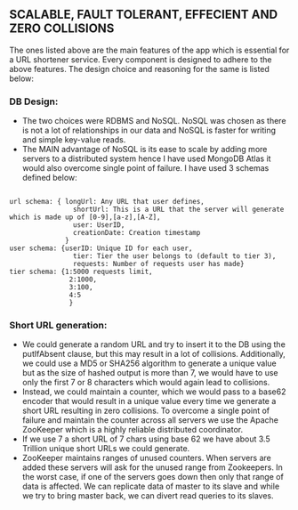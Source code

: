 ## SCALABLE, FAULT TOLERANT, EFFECIENT AND ZERO COLLISIONS 

The ones listed above are the main features of the app which is essential for a URL shortener service. Every component is designed to adhere to the above features. The design choice and reasoning for the same is listed below:

### DB Design:
- The two choices were RDBMS and NoSQL. NoSQL was chosen as there is not a lot of relationships in our data and NoSQL is faster for writing and simple key-value reads.
- The MAIN advantage of NoSQL is its ease to scale by adding more servers to a distributed system hence I have used MongoDB Atlas it would also overcome single point of failure.
I have used 3 schemas defined below:
```

url schema: { longUrl: Any URL that user defines,
                shortUrl: This is a URL that the server will generate which is made up of [0-9],[a-z],[A-Z],
                user: UserID,
                creationDate: Creation timestamp
              }
user schema: {userID: Unique ID for each user,
                tier: Tier the user belongs to (default to tier 3),
                requests: Number of requests user has made}
tier schema: {1:5000 requests limit,
               2:1000,
               3:100,
               4:5
               }

```



### Short URL generation:
- We could generate a random URL and try to insert it to the DB using the putIfAbsent clause, but this may result in a lot of collisions. Additionally, we could use a MD5 or SHA256 algorithm to generate a unique value but as the size of hashed output is more than 7, we would have to use only the first 7 or 8 characters which would again lead to collisions.
- Instead, we could maintain a counter, which we would pass to a base62 encoder that would result in a unique value every time we generate a short URL resulting in zero collisions. To overcome a single point of failure and maintain the counter across all servers we use the Apache ZooKeeper which is a highly reliable distributed coordinator.
- If we use 7 a short URL of 7 chars using base 62 we have about 3.5 Trillion unique short URLs we could generate.
- ZooKeeper maintains ranges of unused counters. When servers are added these servers will ask for the unused range from Zookeepers. In the worst case, if one of the servers goes down then only that range of data is affected. We can replicate data of master to its slave and while we try to bring master back, we can divert read queries to its slaves.



